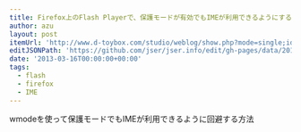 ```yaml
---
title: Firefox上のFlash Playerで、保護モードが有効でもIMEが利用できるようにする方法 - WebStudio
author: azu
layout: post
itemUrl: 'http://www.d-toybox.com/studio/weblog/show.php?mode=single;id=2013031500'
editJSONPath: 'https://github.com/jser/jser.info/edit/gh-pages/data/2013/03/index.json'
date: '2013-03-16T00:00:00+00:00'
tags:
  - flash
  - firefox
  - IME
---
```

wmodeを使って保護モードでもIMEが利用できるように回避する方法

